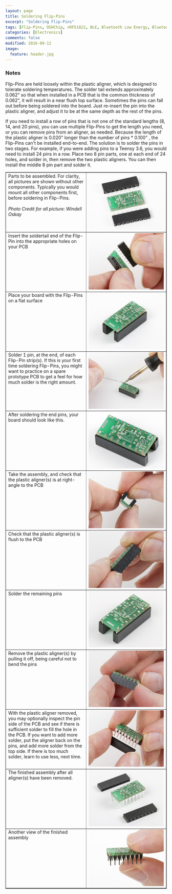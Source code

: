 ```yaml
---
layout: page
title: Soldering Flip-Pins
excerpt: "Soldering Flip-Pins"
tags: [Flip-Pins, OSHChip, nRF51822, BLE, Bluetooth Low Energy, Bluetooth Smart]
categories: [Electronics]
comments: false
modified: 2016-09-12
image:
  feature: header.jpg
---
```


### Notes

Flip-Pins are held loosely within the plastic aligner, which is designed
to tolerate soldering temperatures. The solder tail extends
approximately 0.062" so that when installed in a PCB that is the common
thickness of 0.062", it will result in a near flush top surface.
Sometimes the pins can fall out before being soldered into the board.
Just re-insert the pin into the plastic aligner, and adjust it to be at
the same depth as the rest of the pins.

If you need to install a row of pins that is not one of the standard
lengths (8, 14, and 20 pins), you can use multiple Flip-Pins to get the
length you need, or you can remove pins from an aligner, as needed.
Because the length of the plastic aligner is 0.020" longer than the
number of pins * 0.100" , the Flip-Pins can't be installed end-to-end.
The solution is to solder the pins in two stages. For example, if you
were adding pins to a Teensy 3.6, you would need to install 24 pins in a
row. Place two 8 pin parts, one at each end of 24 holes, and solder in,
then remove the two plastic aligners. You can then install the middle 8
pin part and solder it.



<html>
  <table border="1" cellpadding="5">
    <tr>
      <td style="width:50%; vertical-align:top;">Parts to be assembled. For clarity, all pictures are shown without
                  other components. Typically you would mount all other components first, before soldering in Flip-Pins.<br><br><i>Photo Credit for all picture: Windell Oskay</i></td>
      <td style="width:50%;"><A HREF="/images/Flip-Pins_Assembly_Parts_to_be_assembled_w1200.jpg" target="_blank"><img src="/images/Flip-Pins_Assembly_Parts_to_be_assembled_w400.jpg"></A></td>
    </tr>
    <tr>
      <td style="width:50%; vertical-align:top;">Insert the soldertail end of the Flip-Pin into the appropriate holes on your PCB</td>
      <td style="width:50%;"><A HREF="/images/Flip-Pins_Assembly_Insert_Flip-Pins_w1200.jpg" target="_blank"><img src="/images/Flip-Pins_Assembly_Insert_Flip-Pins_w400.jpg"></A></td>
    </tr>
    <tr>
      <td style="width:50%; vertical-align:top;">Place your board with the Flip-Pins on a flat surface</td>
      <td style="width:50%;"><A HREF="/images/Flip-Pins_Assembly_Ready_for_soldering_w1200.jpg" target="_blank"><img src="/images/Flip-Pins_Assembly_Ready_for_soldering_w400.jpg"></A></td>
    </tr>
    <tr>
      <td style="width:50%; vertical-align:top;">Solder 1 pin, at the end, of each Flip-Pin strip(s). If this is your first time soldering Flip-Pins, you might want to practice on a spare prototype PCB to get a feel for how much solder is the right amount.</td>
      <td style="width:50%;"><A HREF="/images/Flip-Pins_Assembly_Solder_1_pin_on_each_strip_a_w1200.jpg" target="_blank"><img src="/images/Flip-Pins_Assembly_Solder_1_pin_on_each_strip_a_w400.jpg"></A></td>
    </tr>
    <tr>
      <td style="width:50%; vertical-align:top;">After soldering the end pins, your board should look like this.</td>
      <td style="width:50%;"><A HREF="/images/Flip-Pins_Assembly_Solder_1_pin_on_each_strip_b_w1200.jpg" target="_blank"><img src="/images/Flip-Pins_Assembly_Solder_1_pin_on_each_strip_b_w400.jpg"></A></td>
    </tr>
    <tr>
      <td style="width:50%; vertical-align:top;">Take the assembly, and check that the plastic aligner(s) is at right-angle to the PCB</td>
      <td style="width:50%;"><A HREF="/images/Flip-Pins_Assembly_Check_pins_are_at_rightangle_to_PCB_w1200.jpg" target="_blank"><img src="/images/Flip-Pins_Assembly_Check_pins_are_at_rightangle_to_PCB_w400.jpg"></A></td>
    </tr>
    <tr>
      <td style="width:50%; vertical-align:top;">Check that the plastic aligner(s) is flush to the PCB</td>
      <td style="width:50%;"><A HREF="/images/Flip-Pins_Assembly_Check_plastic_aligner_is_flush_to_PCB_w1200.jpg" target="_blank"><img src="/images/Flip-Pins_Assembly_Check_plastic_aligner_is_flush_to_PCB_w400.jpg"></A></td>
    </tr>
    <tr>
      <td style="width:50%; vertical-align:top;">Solder the remaining pins</td>
      <td style="width:50%;"><A HREF="/images/Flip-Pins_Assembly_Solder_remaining_pins_w1200.jpg" target="_blank"><img src="/images/Flip-Pins_Assembly_Solder_remaining_pins_w400.jpg"></A></td>
    </tr>
    <tr>
      <td style="width:50%; vertical-align:top;">Remove the plastic aligner(s) by pulling it off, being careful not to bend the pins</td>
      <td style="width:50%;"><A HREF="/images/Flip-Pins_Assembly_Carefully_remove_plastic_aligner_w1200.jpg" target="_blank"><img src="/images/Flip-Pins_Assembly_Carefully_remove_plastic_aligner_w400.jpg"></A></td>
    </tr>
    <tr>
      <td style="width:50%; vertical-align:top;">With the plastic aligner removed, you may optionally inspect the pin side of the PCB and see if there is sufficient solder to fill the hole in the PCB. If you want to add more solder,
                             put the aligner back on the pins, and add more solder from the top side. If there is too much solder, learn to use less, next time.</td>
      <td style="width:50%;"><A HREF="/images/Flip-Pins_Assembly_1_aligner_removed_w1200.jpg" target="_blank"><img src="/images/Flip-Pins_Assembly_1_aligner_removed_w400.jpg"></A></td>
    </tr>
    <tr>
      <td style="width:50%; vertical-align:top;">The finished assembly after all aligner(s) have been removed.</td>
      <td style="width:50%;"><A HREF="/images/Flip-Pins_Assembly_Finished_a_w1200.jpg" target="_blank"><img src="/images/Flip-Pins_Assembly_Finished_a_w400.jpg"></A></td>
    </tr>
    <tr>
      <td style="width:50%; vertical-align:top;">Another view of the finished assembly</td>
      <td style="width:50%;"><A HREF="/images/Flip-Pins_Assembly_Finished_b_w1200.jpg" target="_blank"><img src="/images/Flip-Pins_Assembly_Finished_b_w400.jpg"></A></td>
    </tr>
  </table>
</html>
